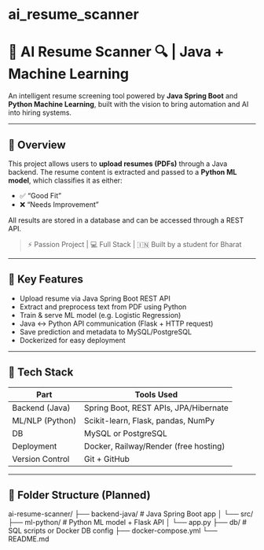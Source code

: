 # ai_resume_scanner
# 📄 AI Resume Scanner 🔍 | Java + Machine Learning

An intelligent resume screening tool powered by **Java Spring Boot** and **Python Machine Learning**, built with the vision to bring automation and AI into hiring systems.

---

## 🚀 Overview

This project allows users to **upload resumes (PDFs)** through a Java backend. The resume content is extracted and passed to a **Python ML model**, which classifies it as either:
- ✅ “Good Fit”
- ❌ “Needs Improvement”

All results are stored in a database and can be accessed through a REST API.

> ⚡ Passion Project | 💻 Full Stack | 🇮🇳 Built by a student for Bharat

---

## 🧠 Key Features

- Upload resume via Java Spring Boot REST API
- Extract and preprocess text from PDF using Python
- Train & serve ML model (e.g. Logistic Regression)
- Java ↔ Python API communication (Flask + HTTP request)
- Save prediction and metadata to MySQL/PostgreSQL
- Dockerized for easy deployment

---

## 🔧 Tech Stack

| Part              | Tools Used                            |
|------------------|----------------------------------------|
| Backend (Java)   | Spring Boot, REST APIs, JPA/Hibernate  |
| ML/NLP (Python)  | Scikit-learn, Flask, pandas, NumPy     |
| DB               | MySQL or PostgreSQL                    |
| Deployment       | Docker, Railway/Render (free hosting)  |
| Version Control  | Git + GitHub                           |

---

## 📁 Folder Structure (Planned)

ai-resume-scanner/ ├── backend-java/ # Java Spring Boot app │ └── src/ ├── ml-python/ # Python ML model + Flask API │ └── app.py ├── db/ # SQL scripts or Docker DB config ├── docker-compose.yml └── README.md

